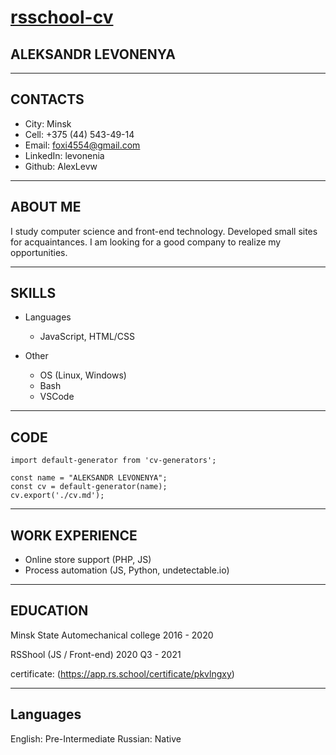 # [rsschool-cv](https://AlexLevw.github.io/rsschool-cv)
## **ALEKSANDR LEVONENYA**
***
## CONTACTS
* City: Minsk
* Cell: +375 (44) 543-49-14
* Email: foxi4554@gmail.com
* LinkedIn: levonenia
* Github: AlexLevw
***
## ABOUT ME
I study computer science and front-end
technology. Developed small sites for
acquaintances. I am looking for a good company
to realize my opportunities.
***
## SKILLS
* Languages
    + JavaScript, HTML/CSS

* Other
    + OS (Linux, Windows)
    + Bash
    + VSCode
***
## CODE
```
import default-generator from 'cv-generators';

const name = "ALEKSANDR LEVONENYA";
const cv = default-generator(name);
cv.export('./cv.md');
```
***
## WORK EXPERIENCE
- Online store support (PHP, JS)
- Process automation (JS, Python, undetectable.io)
***
## EDUCATION
Minsk State Automechanical college  2016 - 2020

RSShool (JS / Front-end) 2020 Q3 - 2021

certificate:
(https://app.rs.school/certificate/pkvlngxy)
***
## Languages
English: Pre-Intermediate
Russian: Native
